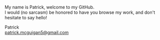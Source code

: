 My name is Patrick, welcome to my GitHub. <br>
I would (no sarcasm) be honored to have you browse my work, and don't hesitate to say hello! <br>

Patrick <br>
patrick.mcguigan5@gmail.com

<!---
pattshreds/pattshreds is a ✨ special ✨ repository because its `README.md` (this file) appears on your GitHub profile.
You can click the Preview link to take a look at your changes.
--->
